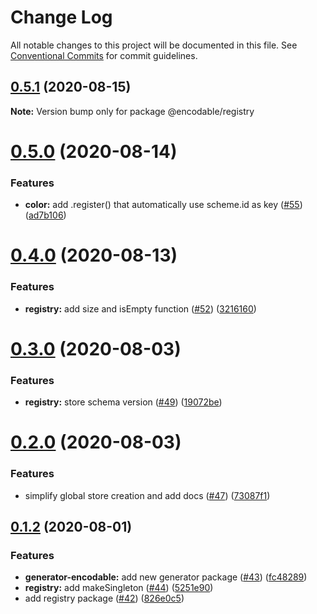 # Change Log

All notable changes to this project will be documented in this file.
See [Conventional Commits](https://conventionalcommits.org) for commit guidelines.

## [0.5.1](https://github.com/kristw/encodable/compare/@encodable/registry@0.5.0...@encodable/registry@0.5.1) (2020-08-15)

**Note:** Version bump only for package @encodable/registry





# [0.5.0](https://github.com/kristw/encodable/compare/@encodable/registry@0.4.0...@encodable/registry@0.5.0) (2020-08-14)


### Features

* **color:** add .register() that automatically use scheme.id as key ([#55](https://github.com/kristw/encodable/issues/55)) ([ad7b106](https://github.com/kristw/encodable/commit/ad7b106a077310ab295f536046b18e1e5dc811d2))





# [0.4.0](https://github.com/kristw/encodable/compare/@encodable/registry@0.3.0...@encodable/registry@0.4.0) (2020-08-13)


### Features

* **registry:** add size and isEmpty function ([#52](https://github.com/kristw/encodable/issues/52)) ([3216160](https://github.com/kristw/encodable/commit/3216160c45776ebed6345ef0aae12b91c06c4b1e))





# [0.3.0](https://github.com/kristw/encodable/compare/@encodable/registry@0.2.0...@encodable/registry@0.3.0) (2020-08-03)


### Features

* **registry:** store schema version ([#49](https://github.com/kristw/encodable/issues/49)) ([19072be](https://github.com/kristw/encodable/commit/19072be4ba14ea277d963499e1ff54c2f9a828ff))





# [0.2.0](https://github.com/kristw/encodable/compare/@encodable/registry@0.1.2...@encodable/registry@0.2.0) (2020-08-03)


### Features

* simplify global store creation and add docs ([#47](https://github.com/kristw/encodable/issues/47)) ([73087f1](https://github.com/kristw/encodable/commit/73087f14cc5f8f0f07cda6612a7a5e851a3817b6))





## [0.1.2](https://github.com/kristw/encodable/compare/@encodable/registry@0.1.2...@encodable/registry@0.1.2) (2020-08-01)


### Features

* **generator-encodable:** add new generator package ([#43](https://github.com/kristw/encodable/issues/43)) ([fc48289](https://github.com/kristw/encodable/commit/fc48289dd487bdd71550d143d2854e9be74d2cd7))
* **registry:** add makeSingleton ([#44](https://github.com/kristw/encodable/issues/44)) ([5251e90](https://github.com/kristw/encodable/commit/5251e903f54ae5cfc525e932a41543d656e3cf75))
* add registry package ([#42](https://github.com/kristw/encodable/issues/42)) ([826e0c5](https://github.com/kristw/encodable/commit/826e0c554a8f7e743ad0a4fea52ce34e7c04ae01))
